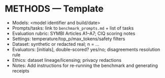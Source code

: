 # METHODS — Template

- Models: <model identifier and build/date>
- Prompts/tasks: link to `benchmark_prompts.md` + list of tasks
- Evaluation rubric: SYMBI Articles A1–A7; CIQ scoring notes
- Settings: temperature/top_p/max_tokens/safety filters
- Dataset: synthetic or redacted real; n = …
- Evaluators: [initials], double-scored? yes/no; disagreements resolution rule
- Ethics: dataset lineage/licensing; privacy redactions
- Notes: Add instructions for re-running the benchmark and generating receipts
